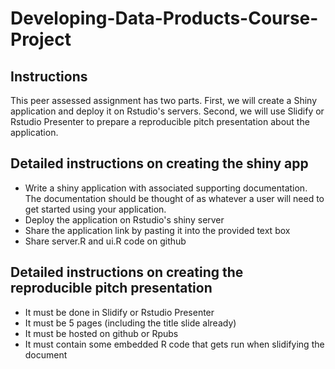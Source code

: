 # Developing-Data-Products-Course-Project

## Instructions
This peer assessed assignment has two parts. First, we will create a Shiny application and deploy it on Rstudio's servers. Second, we will use Slidify or Rstudio Presenter to prepare a reproducible pitch presentation about the application.

## Detailed instructions on creating the shiny app
* Write a shiny application with associated supporting documentation. The documentation should be thought of as whatever a user will need to get started using your application.
* Deploy the application on Rstudio's shiny server
* Share the application link by pasting it into the provided text box
* Share  server.R and ui.R code on github

## Detailed instructions on creating the reproducible pitch presentation
* It must be done in Slidify or Rstudio Presenter
* It must be 5 pages (including the title slide already)
* It must be hosted on github or Rpubs
* It must contain some embedded R code that gets run when slidifying the document

